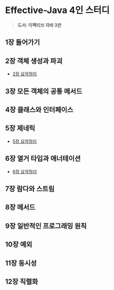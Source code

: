 # Effective-Java 4인 스터디

> __도서: 이펙티브 자바 3판__

## 1장 들어가기

## 2장 객체 생성과 파괴

- [2장 요약정리](./2장_객체생성과_파괴.md)

## 3장 모든 객체의 공통 메서드

## 4장 클래스와 인터페이스

## 5장 제네릭

- [5장 요약정리](./5장_제네릭.md)

## 6장 열거 타입과 애너테이션

- [6장 요약정리](./6장_열거_타입과_애너테이션.md)

## 7장 람다와 스트림

## 8장 메서드

## 9장 일반적인 프로그래밍 원칙

## 10장 예외

## 11장 동시성

## 12장 직렬화
